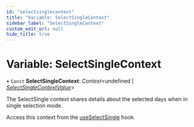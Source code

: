 ```yaml
---
id: "selectsinglecontext"
title: "Variable: SelectSingleContext"
sidebar_label: "SelectSingleContext"
custom_edit_url: null
hide_title: true
---
```


# Variable: SelectSingleContext

• `Const` **SelectSingleContext**: *Context*<undefined \| [*SelectSingleContextValue*](../interfaces/selectsinglecontextvalue.md)\>

The SelectSingle context shares details about the selected days when in
single selection mode.

Access this context from the [useSelectSingle](../functions/useselectsingle.md) hook.
